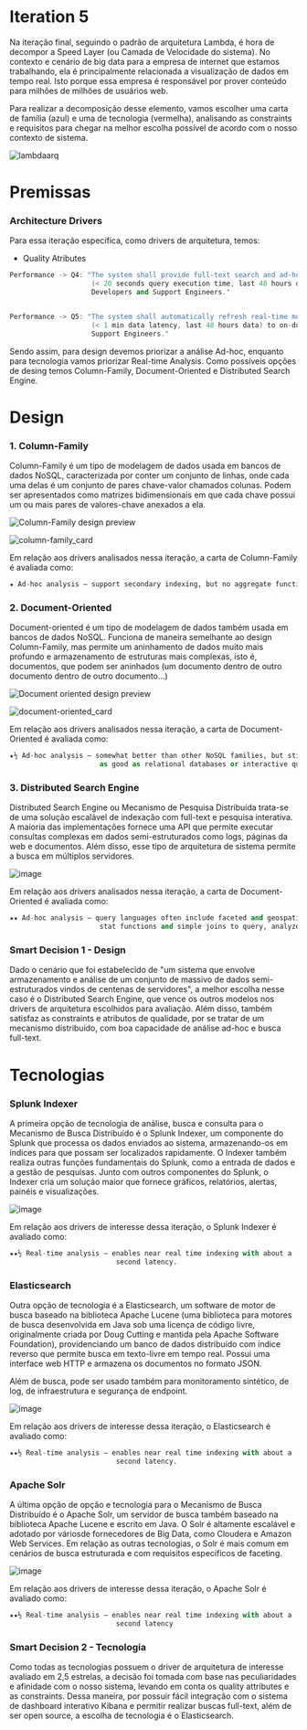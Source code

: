 # Iteration 5

Na iteração final, seguindo o padrão de arquitetura Lambda, é hora de decompor a Speed Layer (ou Camada de Velocidade do sistema).
No contexto e cenário de big data para a empresa de internet que estamos trabalhando, ela é principalmente relacionada a visualização de dados em tempo real.
Isto porque essa empresa é responsável por prover conteúdo para milhões de milhões de usuários web.

Para realizar a decomposição desse elemento, vamos escolher uma carta de família (azul) e uma de tecnologia (vermelha), analisando as constraints e 
requisitos para chegar na melhor escolha possível de acordo com o nosso contexto de sistema.

![lambdaarq](https://github.com/user-attachments/assets/48ffc706-0ca2-481a-a150-5ae837abd921)

# Premissas
### Architecture Drivers
Para essa iteração específica, como drivers de arquitetura, temos:
* Quality Atributes
```cpp  
Performance -> Q4: "The system shall provide full-text search and ad-hoc analysis with human-time queries
                    (< 20 seconds query execution time, last 48 hours data) for on-duty Operations,
                    Developers and Support Engineers."


Performance -> Q5: "The system shall automatically refresh real-time monitoring dashboard with new data
                    (< 1 min data latency, last 48 hours data) to on-duty Operations, Developers and
                    Support Engineers." 
```
Sendo assim, para design devemos priorizar a análise Ad-hoc, enquanto para tecnologia vamos priorizar
Real-time Analysis.
Como possíveis opções de desing temos Column-Family, Document-Oriented e Distributed Search Engine.

# Design
### 1. Column-Family
Column-Family é um tipo de modelagem de dados usada em bancos de dados NoSQL, caracterizada por conter um conjunto de linhas,
onde cada uma delas é um conjunto de pares chave-valor chamados colunas. Podem ser apresentados como matrizes bidimensionais em que
cada chave possui um ou mais pares de valores-chave anexados a ela.

![Column-Family design preview](https://studio3t.com/wp-content/uploads/2017/12/cassandra-column-family-example-1024x608.png)


![column-family_card](https://github.com/user-attachments/assets/c9a8e586-ba59-4eae-8e68-e12d8f1d6dcb)

Em relação aos drivers analisados nessa iteração, a carta de Column-Family é avaliada como:
```python
★ Ad-hoc analysis – support secondary indexing, but no aggregate functions.
```

### 2. Document-Oriented
Document-oriented é um tipo de modelagem de dados também usada em bancos de dados NoSQL. Funciona de maneira semelhante ao design
Column-Family, mas permite um aninhamento de dados muito mais profundo e armazenamento de estruturas mais complexas, isto é,
documentos, que podem ser aninhados (um documento dentro de outro documento dentro de outro documento...)

![Document oriented design preview](https://devsblog.home.blog/wp-content/uploads/2019/04/9-document-oriented-databases-11-638-1.jpg)

![document-oriented_card](https://github.com/user-attachments/assets/00db24ff-ab0a-48ea-8021-4f8ce869b8e8)

Em relação aos drivers analisados nessa iteração, a carta de Document-Oriented é avaliada como:
```python
★½ Ad-hoc analysis – somewhat better than other NoSQL families, but still not
                      as good as relational databases or interactive query engines.
```

### 3. Distributed Search Engine
Distributed Search Engine ou Mecanismo de Pesquisa Distribuída trata-se de uma solução escalável de indexação com full-text
e pesquisa interativa. A maioria das implementações fornece uma API que permite executar consultas complexas em dados semi-estruturados
como logs, páginas da web e documentos. Além disso, esse tipo de arquitetura de sistema permite a busca em múltiplos servidores.

![image](https://github.com/user-attachments/assets/8cc58129-78ac-4a5d-95b4-8383110f10d0)

Em relação aos drivers analisados nessa iteração, a carta de Document-Oriented é avaliada como:
```python
★★ Ad-hoc analysis – query languages often include faceted and geospatial search,
                      stat functions and simple joins to query, analyze and visualize data.
```

### Smart Decision 1 - Design
Dado o cenário que foi estabelecido de "um sistema que envolve armazenamento e análise de um conjunto de massivo de dados
semi-estruturados vindos de centenas de servidores", a melhor escolha nesse caso é o Distributed Search Engine, que vence
os outros modelos nos drivers de arquitetura escolhidos para avaliação. Além disso, também satisfaz as constraints e
atributos de qualidade, por se tratar de um mecanismo distribuído, com boa capacidade de análise ad-hoc e busca full-text.

# Tecnologias
### Splunk Indexer
A primeira opção de tecnologia de análise, busca e consulta para o Mecanismo de Busca Distribuído é o Splunk Indexer, 
um componente do Splunk que processa os dados enviados ao sistema, armazenando-os em índices para que possam ser localizados 
rapidamente. O Indexer também realiza outras funções fundamentais do Splunk, como a entrada de dados e a gestão de pesquisas.
Junto com outros componentes do Splunk, o Indexer cria um solução maior que fornece gráficos, relatórios, alertas, painéis
e visualizações.

![image](https://github.com/user-attachments/assets/04917232-4187-4813-acd8-a7eb85a19c4c)

Em relação aos drivers de interesse dessa iteração, o Splunk Indexer é avaliado como:
```python
★★½ Real-time analysis – enables near real time indexing with about a
                          second latency.
```

### Elasticsearch
Outra opção de tecnologia é a Elasticsearch, um software de motor de busca baseado na biblioteca Apache Lucene (uma biblioteca 
para motores de busca desenvolvida em Java sob uma licença de código livre, originalmente criada por Doug Cutting e mantida 
pela Apache Software Foundation), providenciando um banco de dados distribuído com índice reverso que permite busca em texto-livre 
em tempo real. Possui uma interface web HTTP e armazena os documentos no formato JSON.

Além de busca, pode ser usado também para monitoramento sintético, de log, de infraestrutura e segurança de endpoint.

![image](https://github.com/user-attachments/assets/f1d8c489-418a-4741-9cbd-2676ffc9c1d7)

Em relação aos drivers de interesse dessa iteração, o Elasticsearch é avaliado como:
```python
★★½ Real-time analysis – enables near real time indexing with about a
                          second latency.
```

### Apache Solr
A última opção de opção e tecnologia para o Mecanismo de Busca Distribuído é o Apache Solr, um servidor de busca também baseado
na biblioteca Apache Lucene e escrito em Java. O Solr é altamente escalável e adotado por váriosde fornecedores de Big Data, 
como Cloudera e Amazon Web Services. Em relação as outras tecnologias, o Solr é mais comum em cenários de busca estruturada 
e com requisitos específicos de faceting.

![image](https://github.com/user-attachments/assets/d8144875-fe2d-477f-9035-66f0a798bf7c)

Em relação aos drivers de interesse dessa iteração, o Apache Solr é avaliado como:
```python
★★½ Real-time analysis – enables near real time indexing with about a
                          second latency
```

### Smart Decision 2 - Tecnologia
Como todas as tecnologias possuem o driver de arquitetura de interesse avaliado em 2,5 estrelas, a decisão foi tomada com base
nas peculiaridades e afinidade com o nosso sistema, levando em conta os quality attributes e as constraints. Dessa maneira,
por possuir fácil integração com o sistema de dashboard interativo Kibana e permitir realizar buscas full-text, além de ser
open source, a escolha de tecnologia é o Elasticsearch.
